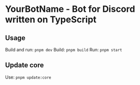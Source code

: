 # YourBotName - Bot for Discord written on TypeScript

## Usage

Build and run: `pnpm dev`
Build: `pnpm build`
Run: `pnpm start`

## Update core

Use: `pnpm update:core`